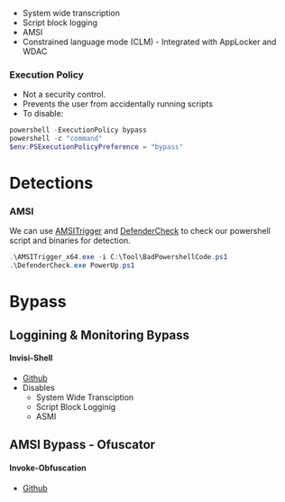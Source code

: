 - System wide transcription
- Script block logging
- AMSI
- Constrained language mode (CLM) - Integrated with AppLocker and WDAC

### Execution Policy
- Not a security control.
- Prevents the user from accidentally running scripts
- To disable: 
```powershell
powershell -ExecutionPolicy bypass
powershell -c "command"
$env:PSExecutionPolicyPreference = "bypass"
```

# Detections
### AMSI
We can use [AMSITrigger](https://github.com/RythmStick/AMSITrigger) and [DefenderCheck](https://github.com/matterpreter/DefenderCheck) to check our powershell script and binaries for detection.
```powershell
.\AMSITrigger_x64.exe -i C:\Tool\BadPowershellCode.ps1
.\DefenderCheck.exe PowerUp.ps1
```
# Bypass
## Loggining & Monitoring Bypass
#### Invisi-Shell
- [Github](https://github.com/OmerYa/Invisi-Shell)
- Disables
	- System Wide Transciption
	- Script Block Logginig
	- ASMI
## AMSI Bypass - Ofuscator
#### Invoke-Obfuscation
- [Github](https://github.com/danielbohannon/Invoke-Obfuscation)